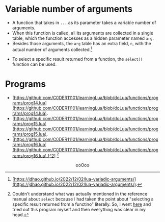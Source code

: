 # Variable number of arguments

* A function that takes in `...` as its parameter takes a variable number of arguments.
* When this function is called, all its arguments are collected in a single table, which the function accesses as a hidden parameter named `arg`.
* Besides those arguments, the `arg` table has an extra field, `n`, with the actual number of arguments collected.[^1]
[^1]: [https://jdhao.github.io/2022/12/02/lua-variadic-arguments/](https://jdhao.github.io/2022/12/02/lua-variadic-arguments/).
* To select a specific result returned from a function, the `select()` function can be used.

# Programs

* [https://github.com/C0DER11101/learningLua/blob/doLua/functions/programs/prog14.lua](https://github.com/C0DER11101/learningLua/blob/doLua/functions/programs/prog14.lua).
* [https://github.com/C0DER11101/learningLua/blob/doLua/functions/programs/prog15.lua](https://github.com/C0DER11101/learningLua/blob/doLua/functions/programs/prog15.lua).
* [https://github.com/C0DER11101/learningLua/blob/doLua/functions/programs/prog16.lua](https://github.com/C0DER11101/learningLua/blob/doLua/functions/programs/prog16.lua).[^2]
[^longnote]

[^longnote]: Couldn't understand what was actually mentioned in the reference manual about `select` because I had taken the point about "selecting a specific result returned from a functino" literally. So, I went [here](https://www.tutorialspoint.com/select-function-in-lua-programming) and tried out this program myself and then everything was clear in my head.

<p align="center">
ooOoo
</p>
